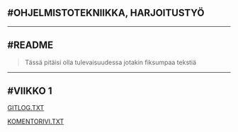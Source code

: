 
#**OHJELMISTOTEKNIIKKA, HARJOITUSTYÖ**
---
---
#**README** 
---
>Tässä pitäisi olla tulevaisuudessa jotakin fiksumpaa tekstiä
--- 

#**VIIKKO 1**
---
[GITLOG.TXT](https://github.com/KeranenKirill/ot-harjoitustyo/blob/master/laskarit/viikko1/gitlog.txt)

[KOMENTORIVI.TXT](https://github.com/KeranenKirill/ot-harjoitustyo/blob/master/laskarit/viikko1/komentorivi.txt)
